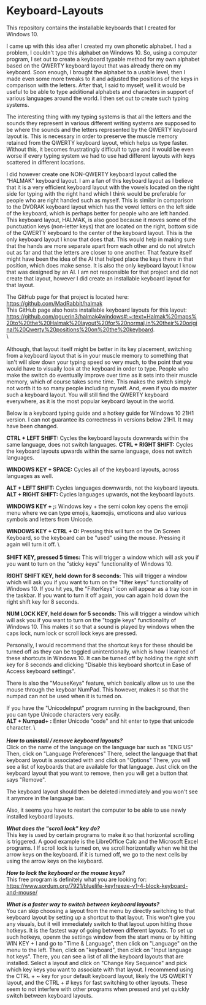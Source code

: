 # Keyboard-Layouts
This repository contains the installable keyboards that I created for Windows 10.

I came up with this idea after I created my own phonetic alphabet. I had a problem, I couldn't type this alphabet on Windows 10.
So, using a computer program, I set out to create a keyboard typable method for my own alphabet based on the QWERTY keyboard layout that was already there on my keyboard. Soon enough, I brought the alphabet to a usable level, then I made even some more tweaks to it and adjusted the positions of the keys in comparison with the letters. After that, I said to myself, well it would be useful to be able to type additional alphabets and characters in support of various languages around the world. I then set out to create such typing systems. 

The interesting thing with my typing systems is that all the letters and the sounds they represent in various different writing systems are supposed to be where the sounds and the letters represented by the QWERTY keyboard layout is. This is necessary in order to preserve the muscle memory retained from the QWERTY keyboard layout, which helps us type faster. Without this, it becomes frustratingly difficult to type and it would be even worse if every typing system we had to use had different layouts with keys scattered in different locations.

I did however create one NON-QWERTY keyboard layout called the "HALMAK" keyboard layout. I am a fan of this keyboard layout as I believe that it is a very efficient keyboard layout with the vowels located on the right side for typing with the right hand which I think would be preferable for people who are right handed such as myself. This is similar in comparison to the DVORAK keyboard layout which has the vowel letters on the left side of the keyboard, which is perhaps better for people who are left handed. This keyboard layout, HALMAK, is also good because it moves some of the punctuation keys (non-letter keys) that are located on the right, bottom side of the QWERTY keyboard to the center of the keyboard layout. This is the only keyboard layout I know that does that. This would help in making sure that the hands are more separate apart from each other and do not stretch out as far and that the letters are closer to one another. That feature itself might have been the idea of the AI that helped place the keys there in that position, which does make sense. It is also the only keyboard layout I know that was designed by an AI. I am not responsible for that project and did not create that layout, however I did create an installable keyboard layout for that layout.

The GitHub page for that project is located here:  
https://github.com/MadRabbit/halmak  
This GitHub page also hosts installable keyboard layouts for this layout:  
https://github.com/pguerin3/halmak4windows#:~:text=Halmak%20maps%20to%20the%20Halmak%20layout%20for%20normal,in%20their%20original%20Qwerty%20positions%20on%20the%20keyboard.  
\  
\
Although, that layout itself might be better in its key placement, switching from a keyboard layout that is in your muscle memory to something that isn't will slow down your typing speed so very much, to the point that you would have to visually look at the keyboard in order to type. People who make the switch do eventually improve over time as it sets into their muscle memory, which of course takes some time. This makes the switch simply not worth it to so many people including myself. And, even if you do master such a keyboard layout. You will still find the QWERTY keyboard everywhere, as it is the most popular keyboard layout in the world.

Below is a keyboard typing guide and a hotkey guide for Windows 10 21H1 version.
I can not guarantee its correctness in versions below 21H1. It may have been changed.

**CTRL + LEFT SHIFT:** Cycles the keyboard layouts downwards within the same language, does not switch languages.
**CTRL + RIGHT SHIFT:** Cycles the keyboard layouts upwards within the same language, does not switch languages.  

**WINDOWS KEY + SPACE:** Cycles all of the keyboard layouts, across languages as well.  

**ALT + LEFT SHIFT:** Cycles languages downwards, not the keyboard layouts.  
**ALT + RIGHT SHIFT:** Cycles languages upwards, not the keyboard layouts.

**WINDOWS KEY + ;:** Windows key + the semi colon key opens the emoji menu where we can type emojis, kaomojis, emoticons and also various symbols and letters from Unicode.

**WINDOWS KEY + CTRL + O:** Pressing this will turn on the On Screen Keyboard, so the keyboard can be "used" using the mouse.
Pressing it again will turn it off.
\  
\
**SHIFT KEY, pressed 5 times:** This will trigger a window which will ask you if you want to turn on the "sticky keys" functionality of Windows 10.

**RIGHT SHIFT KEY, held down for 8 seconds:** This will trigger a window which will ask you if you want to turn on the "filter keys" functionality of Windows 10. If you hit yes, the "FilterKeys" icon will appear as a tray icon in the taskbar. If you want to turn it off again, you can again hold down the right shift key for 8 seconds.

**NUM LOCK KEY, held down for 5 seconds:** This will trigger a window which will ask you if you want to turn on the "toggle keys" functionality of Windows 10. This makes it so that a sound is played by windows when the caps lock, num lock or scroll lock keys are pressed.

Personally, I would recommend that the shortcut keys for these should be turned off as they can be toggled unintentionally, which is how I learned of these shortcuts in Windows 10. It can be turned off by holding the right shift key for 8 seconds and clicking "Disable this keyboard shortcut in Ease of Access keyboard settings".

There is also the "MouseKeys" feature, which basically allow us to use the mouse through the keyboar NumPad. This however, makes it so that the numpad can not be used when it is turned on.

If you have the "UnicodeInput" program running in the background, then you can type Unicode characters very easily.  
**ALT + Numpad+ :** Enter Unicode "code" and hit enter to type that unicode character.
\  
\
***How to uninstall / remove keyboard layouts?***  
Click on the name of the language on the language bar such as "ENG US"
Then, click on "Language Preferences"
There, select the language that that keyboard layout is associated with and click on "Options"
There, you will see a list of keyboards that are available for that language.
Just click on the keyboard layout that you want to remove, then you will get a button that says "Remove".

The keyboard layout should then be deleted immediately and you won't see it anymore in the language bar.

Also, it seems you have to restart the computer to be able to use newly installed keyboard layouts.

***What does the "scroll lock" key do?***  
This key is used by certain programs to make it so that horizontal scrolling is triggered.
A good example is the LibreOffice Calc and the Microsoft Excel programs. I
If scroll lock is turned on, we scroll horizontally when we hit the arrow keys on the keyboard.
if it is turned off, we go to the next cells by using the arrow keys on the keyboard.

***How to lock the keyboard or the mouse keys?***  
This free program is definitely what you are looking for:
https://www.sordum.org/7921/bluelife-keyfreeze-v1-4-block-keyboard-and-mouse/

***What is a faster way to switch between keyboard layouts?***  
You can skip choosing a layout from the menu by directly switching to that keyboard layout by setting up a shortcut to that layout.
This won't give you any visuals, but it will immediately switch to that layout upon hitting those hotkeys. It is the fastest way of going between different layouts.
To set up such hotkeys, openm the settings window from the start menu or by hitting WIN KEY + I and go to "Time & Language", then click on "Language" on the menu to the left.
Then, click on "keyboard", then click on "Input language hot keys". There, you can see a list of all the keyboard layouts that are installed.
Select a layout and click on "Change Key Sequence" and pick which key keys you want to associate with that layout. I recommend using the CTRL + ~ key for your default keyboard layout, likely the US QWERTY layout, and the CTRL + # keys for fast switching to other layouts.
These seem to not interfere with other programs when pressed and yet quickly switch between keyboard layouts.
